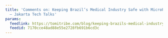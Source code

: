 ```yaml
---
title: 'Comments on: Keeping Brazil’s Medical Industry Safe with MicroProfile & JakartaEE
  – Jakarta Tech Talks'
params:
  feedlink: https://tomitribe.com/blog/keeping-brazils-medical-industry-safe-with-microprofile-jakartaee-jakarta-tech-talks/feed/
  feedid: 7170cce48ad88e55e2728fb691b6cd3c
---
```

